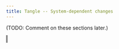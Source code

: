 ```yaml
---
title: Tangle -- System-dependent changes
---
```


<style>
object {
    border: 2px solid grey;
    width: 100%;
}
img {
    max-width: 100%;
}
</style>


(TODO: Comment on these sections later.)


<object type="image/svg+xml" data="tangle-188.svg"></object>


